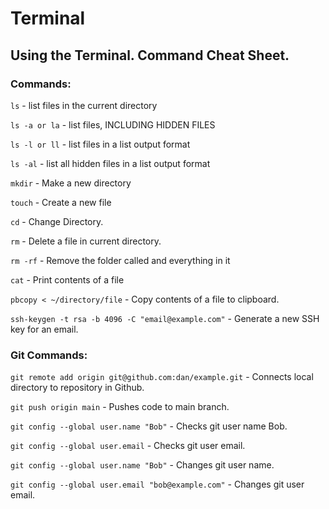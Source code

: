 # Terminal
## Using the Terminal. Command Cheat Sheet.

### Commands:

`ls` - list files in the current directory

`ls -a or la` - list files, INCLUDING HIDDEN FILES

`ls -l or ll` - list files in a list output format

`ls -al` - list all hidden files in a list output format

`mkdir` - Make a new directory

`touch` - Create a new file

`cd` - Change Directory.

`rm` - Delete a file in current directory.

`rm -rf` - Remove the folder called and everything in it

`cat` - Print contents of a file

`pbcopy < ~/directory/file` - Copy contents of a file to clipboard.

`ssh-keygen -t rsa -b 4096 -C "email@example.com"` - Generate a new SSH key for an email.

### Git Commands:

`git remote add origin git@github.com:dan/example.git` - Connects local directory to repository in Github.

`git push origin main` - Pushes code to main branch.

`git config --global user.name "Bob"` - Checks git user name Bob.

`git config --global user.email` - Checks git user email.

`git config --global user.name "Bob"` - Changes git user name.

`git config --global user.email "bob@example.com"` - Changes git user email.

